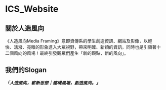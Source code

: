 # ICS_Website

## 關於人造風向
《人造風向Media Framing》意即資傳系的學生創造資訊、網站及影像，以輕快、活潑、亮眼的形象進入大眾視野，帶來明確、新穎的資訊，同時也是引領著十二個風向的風場！最終引發觀眾們產生「新的觀點，新的風向」。

## 我們的Slogan
**_「人造風向，嶄新思想｜建構風場，創造風向。」_**
